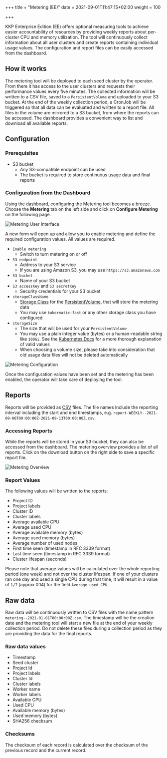+++
title = "Metering (EE)"
date = 2021-09-01T11:47:15+02:00
weight = 100

+++

KKP Enterprise Edition (EE) offers optional measuring tools to achieve easier accountability of resources by providing weekly reports about per-cluster CPU and memory utilization.
The tool will continuously collect information about all user clusters and create reports containing individual usage values.
The configuration and report files can be easily accessed from the dashboard.

## How it works
The metering tool will be deployed to each seed cluster by the operator.
From there it has access to the user clusters and requests their performance values every five minutes.
The collected information will be written to a CSV file, saved to a `PersistentVolume` and uploaded to your S3 bucket.
At the end of the weekly collection period, a CronJob will be triggered so that all data can be evaluated and written to a report file.
All files in the volume are mirrored to a S3 bucket, from where the reports can be accessed.
The dashboard provides a convenient way to list and download all available reports.

## Configuration

### Prerequisites

* S3 bucket
    - Any S3-compatible endpoint can be used
    - The bucket is required to store continuous usage data and final reports

### Configuration from the Dashboard

Using the dashboard, configuring the Metering tool becomes a breeze.
Choose the **Metering** tab on the left side and click on **Configure Metering** on the following page.

![Metering User Interface](/img/kubermatic/master/tutorials/metering_disabled_state.png?classes=shadow,border "Metering User Interface")

A new form will open up and allow you to enable metering and define the required configuration values.
All values are required.

- `Enable metering`
  - Switch to turn metering on or off
- `S3 endpoint`
  - Address to your S3 service
  - If you are using Amazon S3, you may use `https://s3.amazonaws.com`
- `S3 bucket`
  - Name of your S3 bucket
- `S3 accessKey` and `S3 secretKey`
  - Security credentials for your S3 bucket
- `storageClassName`
  - [Storage Class][k8s-docs-storage-classes] for the [PersistentVolume][k8s-persistent-volumes], that will store the metering data
  - You may use `kubermatic-fast` or any other storage class you have configured
- `storageSize`
  - The size that will be used for your `PersistentVolume`
  - You may use a plain integer value (bytes) or a human-readable string like `100Gi`. See the [Kubernetes Docs][k8s-meaning-of-memory] for a more thorough explanation of valid values
  - When choosing a volume size, please take into consideration that old usage data files will not be deleted automatically

![Metering Configuration](/img/kubermatic/master/tutorials/metering_configuration.png?classes=shadow,border "Metering Configuration")

Once the configuration values have been set and the metering has been enabled, the operator will take care of deploying the tool.

## Reports

Reports will be provided as [CSV][wiki-csv] files.
The file names include the reporting interval including the start and end timestamps, e.g. `report-WEEKLY--2021-09-06T00:00:00Z-2021-09-13T00:00:00Z.csv`.

### Accessing Reports
While the reports will be stored in your S3-bucket, they can also be accessed from the dashboard.
The metering overview provides a list of all reports.
Click on the download button on the right side to save a specific report file.

![Metering Overview](/img/kubermatic/master/tutorials/metering_overview.png?classes=shadow,border "Metering Overview")

### Report Values
The following values will be written to the reports:

- Project ID
- Project labels
- Cluster ID
- Cluster labels
- Average available CPU
- Average used CPU
- Average available memory (bytes)
- Average used memory (bytes)
- Average number of used nodes
- First time seen (timestamp in RFC 3339 format)
- Last time seen (timestamp in RFC 3339 format)
- Cluster lifespan (seconds)

Please note that average values will be calculated over the whole reporting period (one week) and not over the cluster lifespan.
If one of your clusters ran one day and used a single CPU during that time, it will result in a value of `1/7` (approx 0.14) for the field `Average used CPU`.

## Raw data

Raw data will be continuously written to CSV files with the name pattern `metering--2021-01-01T00:00:00Z.csv`.
The timestamp will be the creation date and the metering tool will start a new file at the end of your weekly collection period.
Do not delete these files during a collection period as they are providing the data for the final reports.

### Raw data values

- Timestamp
- Seed cluster
- Project Id
- Project labels
- Cluster Id
- Cluster labels
- Worker name
- Worker labels
- Available CPU
- Used CPU
- Available memory (bytes)
- Used memory (bytes)
- SHA256 checksum

### Checksums
The checksum of each record is calculated over the checksum of the previous record and the current record.

[wiki-csv]: https://en.wikipedia.org/wiki/Comma-separated_values
[k8s-docs-storage-classes]: https://kubernetes.io/docs/concepts/storage/storage-classes/
[k8s-persistent-volumes]: https://kubernetes.io/docs/concepts/storage/persistent-volumes/
[k8s-meaning-of-memory]: https://kubernetes.io/docs/concepts/configuration/manage-resources-containers/#meaning-of-memory
